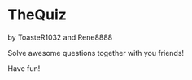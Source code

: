 TheQuiz
=======
by ToasteR1032 and Rene8888

Solve awesome questions together with you friends!

Have fun!
